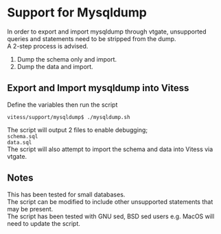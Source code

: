 # Support for Mysqldump

In order to export and import mysqldump through vtgate, unsupported queries and statements need to be stripped from the dump.  
A 2-step process is advised. 
1. Dump the schema only and import.
2. Dump the data and import.

## Export and Import mysqldump into Vitess

Define the variables then run the script
```
vitess/support/mysqldump$ ./mysqldump.sh
```
The script will output 2 files to enable debugging;  
`schema.sql`  
`data.sql`  
The script will also attempt to import the schema and data into Vitess via vtgate.


## Notes
This has been tested for small databases.  
The script can be modified to include other unsupported statements that may be present.  
The script has been tested with GNU sed, BSD sed users e.g. MacOS will need to update the script.  